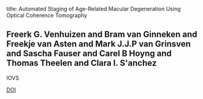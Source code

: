 title: Automated Staging of Age-Related Macular Degeneration Using Optical Coherence Tomography

## Freerk G. Venhuizen and Bram van Ginneken and Freekje van Asten and Mark J.J.P van Grinsven and Sascha Fauser and Carel B Hoyng and Thomas Theelen and Clara I. S'anchez
IOVS

<a href="https://doi.org/10.1167/iovs.16-20541">DOI</a>
